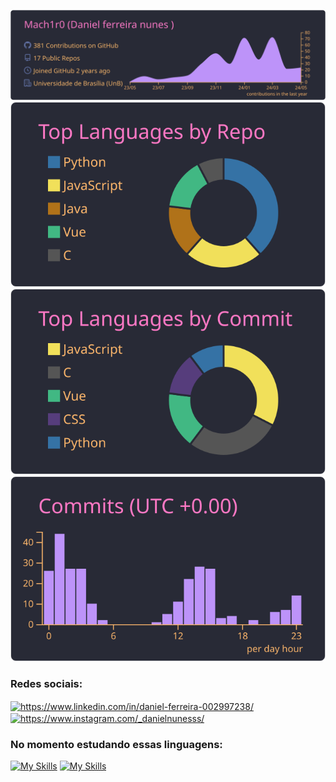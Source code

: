 
[![](https://raw.githubusercontent.com/Mach1r0/Mach1r0/master/profile-summary-card-output/dracula/0-profile-details.svg)](https://github.com/vn7n24fzkq/github-profile-summary-cards)
[![](https://raw.githubusercontent.com/Mach1r0/Mach1r0/master/profile-summary-card-output/dracula/1-repos-per-language.svg)](https://github.com/vn7n24fzkq/github-profile-summary-cards) [![](https://raw.githubusercontent.com/Mach1r0/Mach1r0/master/profile-summary-card-output/dracula/2-most-commit-language.svg)](https://github.com/vn7n24fzkq/github-profile-summary-cards)
[![](https://raw.githubusercontent.com/Mach1r0/Mach1r0/master/profile-summary-card-output/dracula/4-productive-time.svg)](https://github.com/vn7n24fzkq/github-profile-summary-cards)

<h3 align="left">Redes sociais:</h3>
<p align="left">
<a href="https://linkedin.com/in/https://www.linkedin.com/in/daniel-ferreira-002997238/" target="blank"><img align="center" src="https://raw.githubusercontent.com/rahuldkjain/github-profile-readme-generator/master/src/images/icons/Social/linked-in-alt.svg" alt="https://www.linkedin.com/in/daniel-ferreira-002997238/" height="30" width="40" /></a>
<a href="https://instagram.com/https://www.instagram.com/_danielnunesss/" target="blank"><img align="center" src="https://raw.githubusercontent.com/rahuldkjain/github-profile-readme-generator/master/src/images/icons/Social/instagram.svg" alt="https://www.instagram.com/_danielnunesss/" height="30" width="40" /></a>
</p>

<h3 align="left">No momento estudando essas linguagens:</h3>

[![My Skills](https://skillicons.dev/icons?i=java,cpp,javascript,c&theme=dark)](https://skillicons.dev) [![My Skills](https://skillicons.dev/icons?i=html,css,django,vue,nextjs)](https://skillicons.dev)


</a> </p>
